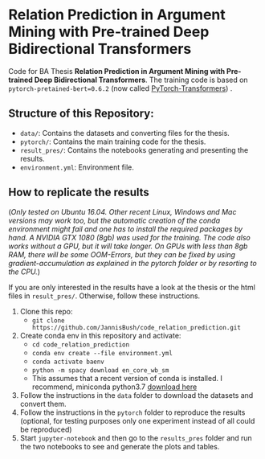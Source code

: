 # Relation Prediction in Argument Mining with Pre-trained Deep Bidirectional Transformers

Code for BA Thesis **Relation Prediction in Argument Mining with Pre-trained Deep Bidirectional Transformers**.
The training code is based on `pytorch-pretained-bert=0.6.2` (now called [PyTorch-Transformers](https://github.com/huggingface/pytorch-transformers)) .

## Structure of this Repository:
- `data/`: Contains the datasets and converting files for the thesis.
- `pytorch/`: Contains the main training code for the thesis.
- `result_pres/`: Contains the notebooks generating and presenting the results.
- `environment.yml`: Environment file.

## How to replicate the results
(*Only tested on Ubuntu 16.04. Other recent Linux, Windows and Mac versions may work too, but the automatic creation of the conda environment might fail and one has to install the required packages by hand. 
A NVIDIA GTX 1080 (8gb) was used for the training. The code also works without a GPU, but it will take longer. On GPUs with less than 8gb RAM, there will be some OOM-Errors, but they can be fixed by using gradient-accumulation as explained in the pytorch folder or by resorting to the CPU.*)

If you are only interested in the results have a look at the thesis or the html files in `result_pres/`. Otherwise, follow these instructions.
1. Clone this repo: 
    - `git clone https://github.com/JannisBush/code_relation_prediction.git`
2. Create conda env in this repository and activate: 
    - `cd code_relation_prediction`
    - `conda env create --file environment.yml` 
    - `conda activate baenv`
    - `python -m spacy download en_core_wb_sm`
    - This assumes that a recent version of conda is installed. I recommend, miniconda python3.7 [download here](https://docs.conda.io/en/latest/miniconda.html)
3. Follow the instructions in the `data` folder to download the datasets and convert them.
4. Follow the instructions in the `pytorch` folder to reproduce the results (optional, for testing purposes only one experiment instead of all could be reproduced)
5. Start `jupyter-notebook` and then go to the `results_pres` folder and run the two notebooks to see and generate the plots and tables. 
